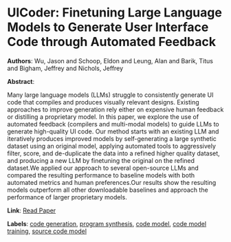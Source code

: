 # UICoder: Finetuning Large Language Models to Generate User Interface Code through Automated Feedback

**Authors**: Wu, Jason and Schoop, Eldon and Leung, Alan and Barik, Titus and Bigham, Jeffrey and Nichols, Jeffrey

**Abstract**:

Many large language models (LLMs) struggle to consistently generate UI code that compiles and produces visually relevant designs. Existing approaches to improve generation rely either on expensive human feedback or distilling a proprietary model. In this paper, we explore the use of automated feedback (compilers and multi-modal models) to guide LLMs to generate high-quality UI code. Our method starts with an existing LLM and iteratively produces improved models by self-generating a large synthetic dataset using an original model, applying automated tools to aggressively filter, score, and de-duplicate the data into a refined higher quality dataset, and producing a new LLM by finetuning the original on the refined dataset.We applied our approach to several open-source LLMs and compared the resulting performance to baseline models with both automated metrics and human preferences.Our results show the resulting models outperform all other downloadable baselines and approach the performance of larger proprietary models.

**Link**: [Read Paper](https://doi.org/10.18653/v1/2024.naacl-long.417)

**Labels**: [code generation](../../labels/code_generation.md), [program synthesis](../../labels/program_synthesis.md), [code model](../../labels/code_model.md), [code model training](../../labels/code_model_training.md), [source code model](../../labels/source_code_model.md)
